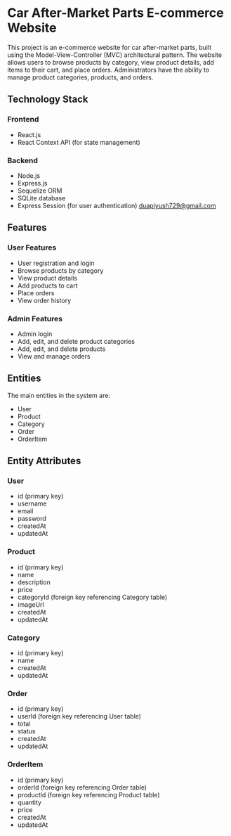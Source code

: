 # Car After-Market Parts E-commerce Website

This project is an e-commerce website for car after-market parts, built using the Model-View-Controller (MVC) architectural pattern. The website allows users to browse products by category, view product details, add items to their cart, and place orders. Administrators have the ability to manage product categories, products, and orders.

## Technology Stack

### Frontend
- React.js
- React Context API (for state management)

### Backend
- Node.js
- Express.js
- Sequelize ORM
- SQLite database
- Express Session (for user authentication)
duapiyush729@gmail.com


## Features

### User Features
- User registration and login
- Browse products by category
- View product details
- Add products to cart
- Place orders
- View order history

### Admin Features
- Admin login
- Add, edit, and delete product categories
- Add, edit, and delete products
- View and manage orders


## Entities

The main entities in the system are:

- User
- Product
- Category
- Order
- OrderItem

## Entity Attributes

### User
- id (primary key)
- username
- email
- password
- createdAt
- updatedAt

### Product
- id (primary key)
- name
- description
- price
- categoryId (foreign key referencing Category table)
- imageUrl
- createdAt
- updatedAt

### Category
- id (primary key)
- name
- createdAt
- updatedAt

### Order
- id (primary key)
- userId (foreign key referencing User table)
- total
- status
- createdAt
- updatedAt

### OrderItem
- id (primary key)
- orderId (foreign key referencing Order table)
- productId (foreign key referencing Product table)
- quantity
- price
- createdAt
- updatedAt

